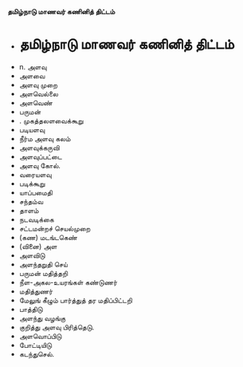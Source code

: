 **தமிழ்நாடு மாணவர் கணினித் திட்டம்**
- # தமிழ்நாடு மாணவர் கணினித் திட்டம்
- n. அளவு
- அளவை
- அளவு முறை
- அளவெல்லை
- அளவெண்
- பருமன்
- . முகத்தலளவைக்கூறு
- படியளவு
- நீர்ம அளவு கலம்
- அளவுக்கருவி
- அளவுப்பட்டை
- அளவு கோல்.
- வரையளவு
- படிக்கூறு
- யாப்பமைதி
- சந்தம்வ
- தாளம்
- நடவடிக்கை
- சட்டமன்றச் செயல்முறை
- (கண) மடங்டகெண்
- (வினை) அள
- அளவிடு
- அளந்தறுதி செய்
- பருமன் மதித்தறி
- நீள-அகல-உயரங்கள் கண்டுணர்
- மதித்துணர்
- மேலுங் கீழும் பார்த்துத் தர மதிப்பிட்டறி
- பாத்திடு
- அளந்து வழங்கு
- குறித்து அளவு பிரித்தெடு.
- அளவொப்பிடு
- போட்டியிடு
- கடந்துசெல்.

